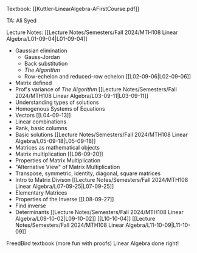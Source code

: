 Textbook:
[[Kuttler-LinearAlgebra-AFirstCourse.pdf]]

TA: Ali Syed

Lecture Notes:
[[Lecture Notes/Semesters/Fall 2024/MTH108 Linear Algebra/L01-09-04|L01-09-04]]
- Gaussian elimination
	- Gauss-Jordan
	- Back substitution
	- *The Algorithm*
	- Row-echelon and reduced-row echelon
[[L02-09-06|L02-09-06]]
- Matrix defined
- Prof's variance of *The Algorithm*
[[Lecture Notes/Semesters/Fall 2024/MTH108 Linear Algebra/L03-09-11|L03-09-11]]
- Understanding types of solutions
- Homogenous Systems of Equations
- Vectors
[[L04-09-13]]
- Linear combinations
- Rank, basic columns
- Basic solutions
[[Lecture Notes/Semesters/Fall 2024/MTH108 Linear Algebra/L05-09-18|L05-09-18]]
- Matrices as mathematical objects
- Matrix multiplication
[[L06-09-20]]
- Properties of Matrix Multiplication
- "Alternative View" of Matrix Multiplication
- Transpose, symmetric, identity, diagonal, square matrices
- Intro to Matrix Divison
[[Lecture Notes/Semesters/Fall 2024/MTH108 Linear Algebra/L07-09-25|L07-09-25]]
- Elementary Matrices
- Properties of the Inverse
[[L08-09-27]]
- Find inverse
- Determinants
[[Lecture Notes/Semesters/Fall 2024/MTH108 Linear Algebra/L09-10-02|L09-10-02]]
[[L10-10-04]]
[[Lecture Notes/Semesters/Fall 2024/MTH108 Linear Algebra/L11-10-09|L11-10-09]]

FreedBird textbook (more fun with proofs)
Linear Algebra done right!
